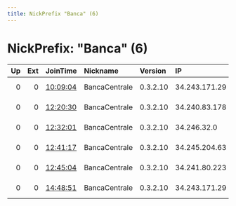 ```yaml
---
title: NickPrefix "Banca" (6)
---
```


# NickPrefix: "Banca" (6)

|   Up |   Ext | JoinTime                                                                                            | Nickname      | Version   | IP            | AS               | CC   |   ORp |   Dirp | OS    | Contact   |   eFamMembers |
|-----:|------:|:----------------------------------------------------------------------------------------------------|:--------------|:----------|:--------------|:-----------------|:-----|------:|-------:|:------|:----------|--------------:|
|    0 |     0 | [10:09:04](https://metrics.torproject.org/rs.html#details/C74B33CECE1324DE013456F8430113926B9CEE3B) | BancaCentrale | 0.3.2.10  | 34.243.171.29 | Amazon.com, Inc. | ie   |  9001 |      0 | Linux | None      |             1 |
|    0 |     0 | [12:20:30](https://metrics.torproject.org/rs.html#details/06B58C5610146C85FF27812DD8C234769D567789) | BancaCentrale | 0.3.2.10  | 34.240.83.178 | Amazon.com, Inc. | ie   |  9001 |      0 | Linux | None      |             1 |
|    0 |     0 | [12:32:01](https://metrics.torproject.org/rs.html#details/184E4503BF2C0A656383F4D9BD0F7AC3EDE26872) | BancaCentrale | 0.3.2.10  | 34.246.32.0   | Amazon.com, Inc. | ie   |  9001 |      0 | Linux | None      |             1 |
|    0 |     0 | [12:41:17](https://metrics.torproject.org/rs.html#details/3BDE2892894162021E736366180346E75AA428DA) | BancaCentrale | 0.3.2.10  | 34.245.204.63 | Amazon.com, Inc. | ie   |  9001 |      0 | Linux | None      |             1 |
|    0 |     0 | [12:45:04](https://metrics.torproject.org/rs.html#details/F4C8DFE56BE2365D11A866A1AB878B7111C2828B) | BancaCentrale | 0.3.2.10  | 34.241.80.223 | Amazon.com, Inc. | ie   |  9001 |      0 | Linux | None      |             1 |
|    0 |     0 | [14:48:51](https://metrics.torproject.org/rs.html#details/F9A140F7A5A681DE03E17E411091E153B230BC58) | BancaCentrale | 0.3.2.10  | 34.243.171.29 | Amazon.com, Inc. | ie   |  9001 |      0 | Linux | None      |             1 |
